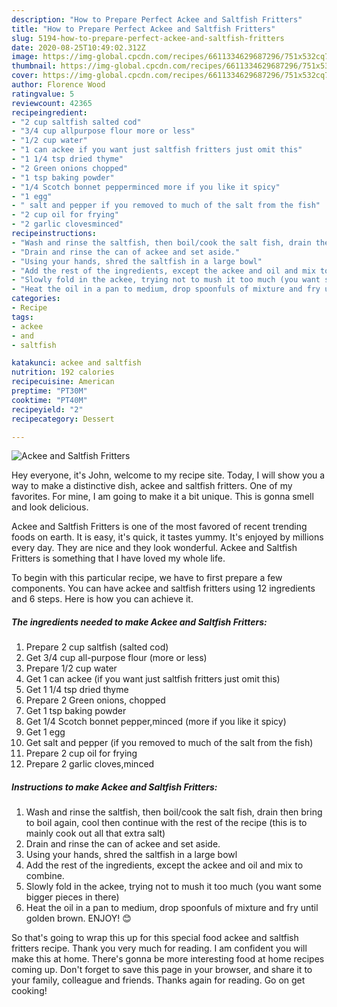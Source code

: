 ```yaml
---
description: "How to Prepare Perfect Ackee and Saltfish Fritters"
title: "How to Prepare Perfect Ackee and Saltfish Fritters"
slug: 5194-how-to-prepare-perfect-ackee-and-saltfish-fritters
date: 2020-08-25T10:49:02.312Z
image: https://img-global.cpcdn.com/recipes/6611334629687296/751x532cq70/ackee-and-saltfish-fritters-recipe-main-photo.jpg
thumbnail: https://img-global.cpcdn.com/recipes/6611334629687296/751x532cq70/ackee-and-saltfish-fritters-recipe-main-photo.jpg
cover: https://img-global.cpcdn.com/recipes/6611334629687296/751x532cq70/ackee-and-saltfish-fritters-recipe-main-photo.jpg
author: Florence Wood
ratingvalue: 5
reviewcount: 42365
recipeingredient:
- "2 cup saltfish salted cod"
- "3/4 cup allpurpose flour more or less"
- "1/2 cup water"
- "1 can ackee if you want just saltfish fritters just omit this"
- "1 1/4 tsp dried thyme"
- "2 Green onions chopped"
- "1 tsp baking powder"
- "1/4 Scotch bonnet pepperminced more if you like it spicy"
- "1 egg"
- " salt and pepper if you removed to much of the salt from the fish"
- "2 cup oil for frying"
- "2 garlic clovesminced"
recipeinstructions:
- "Wash and rinse the saltfish, then boil/cook the salt fish, drain then bring to boil again, cool then continue with the rest of the recipe (this is to mainly cook out all that extra salt)"
- "Drain and rinse the can of ackee and set aside."
- "Using your hands, shred the saltfish in a large bowl"
- "Add the rest of the ingredients, except the ackee and oil and mix to combine."
- "Slowly fold in the ackee, trying not to mush it too much (you want some bigger pieces in there)"
- "Heat the oil in a pan to medium, drop spoonfuls of mixture and fry until golden brown. ENJOY! 😊"
categories:
- Recipe
tags:
- ackee
- and
- saltfish

katakunci: ackee and saltfish 
nutrition: 192 calories
recipecuisine: American
preptime: "PT30M"
cooktime: "PT40M"
recipeyield: "2"
recipecategory: Dessert

---
```



![Ackee and Saltfish Fritters](https://img-global.cpcdn.com/recipes/6611334629687296/751x532cq70/ackee-and-saltfish-fritters-recipe-main-photo.jpg)

Hey everyone, it's John, welcome to my recipe site. Today, I will show you a way to make a distinctive dish, ackee and saltfish fritters. One of my favorites. For mine, I am going to make it a bit unique. This is gonna smell and look delicious.



Ackee and Saltfish Fritters is one of the most favored of recent trending foods on earth. It is easy, it's quick, it tastes yummy. It's enjoyed by millions every day. They are nice and they look wonderful. Ackee and Saltfish Fritters is something that I have loved my whole life.


To begin with this particular recipe, we have to first prepare a few components. You can have ackee and saltfish fritters using 12 ingredients and 6 steps. Here is how you can achieve it.

<!--inarticleads1-->

##### The ingredients needed to make Ackee and Saltfish Fritters:

1. Prepare 2 cup saltfish (salted cod)
1. Get 3/4 cup all-purpose flour (more or less)
1. Prepare 1/2 cup water
1. Get 1 can ackee (if you want just saltfish fritters just omit this)
1. Get 1 1/4 tsp dried thyme
1. Prepare 2 Green onions, chopped
1. Get 1 tsp baking powder
1. Get 1/4 Scotch bonnet pepper,minced (more if you like it spicy)
1. Get 1 egg
1. Get  salt and pepper (if you removed to much of the salt from the fish)
1. Prepare 2 cup oil for frying
1. Prepare 2 garlic cloves,minced




<!--inarticleads2-->

##### Instructions to make Ackee and Saltfish Fritters:

1. Wash and rinse the saltfish, then boil/cook the salt fish, drain then bring to boil again, cool then continue with the rest of the recipe (this is to mainly cook out all that extra salt)
1. Drain and rinse the can of ackee and set aside.
1. Using your hands, shred the saltfish in a large bowl
1. Add the rest of the ingredients, except the ackee and oil and mix to combine.
1. Slowly fold in the ackee, trying not to mush it too much (you want some bigger pieces in there)
1. Heat the oil in a pan to medium, drop spoonfuls of mixture and fry until golden brown. ENJOY! 😊




So that's going to wrap this up for this special food ackee and saltfish fritters recipe. Thank you very much for reading. I am confident you will make this at home. There's gonna be more interesting food at home recipes coming up. Don't forget to save this page in your browser, and share it to your family, colleague and friends. Thanks again for reading. Go on get cooking!
